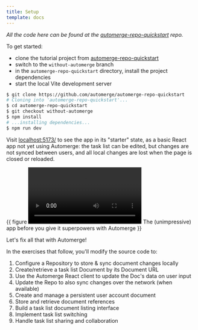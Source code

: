 ```yaml
---
title: Setup
template: docs
---
```


*All the code here can be found at the [automerge-repo-quickstart](https://github.com/automerge/automerge-repo-quickstart) repo.*

To get started:

- clone the tutorial project from [automerge-repo-quickstart](https://github.com/automerge/automerge-repo-quickstart)
- switch to the `without-automerge` branch
- in the `automerge-repo-quickstart` directory, install the project dependencies
- start the local Vite development server

```bash
$ git clone https://github.com/automerge/automerge-repo-quickstart
# Cloning into 'automerge-repo-quickstart'...
$ cd automerge-repo-quickstart
$ git checkout without-automerge
$ npm install
# ...installing dependencies...
$ npm run dev
```

Visit [localhost:5173/](http://localhost:5173/) to see the app in its "starter" state, as a basic React app not yet using Automerge: the task list can be edited, but changes are not synced between users, and all local changes are lost when the page is closed or reloaded.

{{ figure ![Screen capture of the non-syncing app](task-list-pre-automerge.webm) The (unimpressive) app before you give it superpowers with Automerge }}

Let's fix all that with Automerge!

In the exercises that follow, you'll modify the source code to:

1. Configure a Repository to store & sync document changes locally
1. Create/retrieve a task list Document by its Document URL
1. Use the Automerge React client to update the Doc's data on user input
1. Update the Repo to also sync changes over the network (when available)
1. Create and manage a persistent user account document
1. Store and retrieve document references
1. Build a task list document listing interface
1. Implement task list switching
1. Handle task list sharing and collaboration
